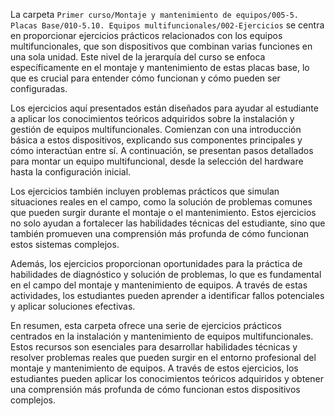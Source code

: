 La carpeta `Primer curso/Montaje y mantenimiento de equipos/005-5. Placas Base/010-5.10. Equipos multifuncionales/002-Ejercicios` se centra en proporcionar ejercicios prácticos relacionados con los equipos multifuncionales, que son dispositivos que combinan varias funciones en una sola unidad. Este nivel de la jerarquía del curso se enfoca específicamente en el montaje y mantenimiento de estas placas base, lo que es crucial para entender cómo funcionan y cómo pueden ser configuradas.

Los ejercicios aquí presentados están diseñados para ayudar al estudiante a aplicar los conocimientos teóricos adquiridos sobre la instalación y gestión de equipos multifuncionales. Comienzan con una introducción básica a estos dispositivos, explicando sus componentes principales y cómo interactúan entre sí. A continuación, se presentan pasos detallados para montar un equipo multifuncional, desde la selección del hardware hasta la configuración inicial.

Los ejercicios también incluyen problemas prácticos que simulan situaciones reales en el campo, como la solución de problemas comunes que pueden surgir durante el montaje o el mantenimiento. Estos ejercicios no solo ayudan a fortalecer las habilidades técnicas del estudiante, sino que también promueven una comprensión más profunda de cómo funcionan estos sistemas complejos.

Además, los ejercicios proporcionan oportunidades para la práctica de habilidades de diagnóstico y solución de problemas, lo que es fundamental en el campo del montaje y mantenimiento de equipos. A través de estas actividades, los estudiantes pueden aprender a identificar fallos potenciales y aplicar soluciones efectivas.

En resumen, esta carpeta ofrece una serie de ejercicios prácticos centrados en la instalación y mantenimiento de equipos multifuncionales. Estos recursos son esenciales para desarrollar habilidades técnicas y resolver problemas reales que pueden surgir en el entorno profesional del montaje y mantenimiento de equipos. A través de estos ejercicios, los estudiantes pueden aplicar los conocimientos teóricos adquiridos y obtener una comprensión más profunda de cómo funcionan estos dispositivos complejos.
